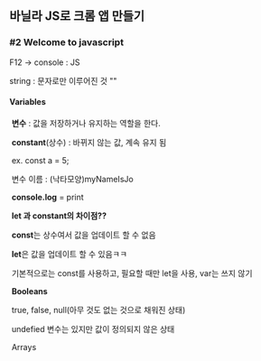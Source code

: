 ## 바닐라 JS로 크롬 앱 만들기

### #2 Welcome to javascript

F12 -> console : JS

string : 문자로만 이루어진 것 ""



#### Variables

​	**변수** : 값을 저장하거나 유지하는 역할을 한다.

​	**constant**(상수) : 바뀌지 않는 값, 계속 유지 됨

​	ex. const a = 5;

​	변수 이름 : (낙타모양)myNameIsJo

​	**console.log** = print



​	**let 과 constant의 차이점??**

​	**const**는 상수여서 값을 업데이트 할 수 없음

​	**let**은 값을 업데이트 할 수 있음ㅋㅋ

​	기본적으로는 const를 사용하고, 필요할 때만 let을 사용, var는 쓰지 않기



​	**Booleans**

​	true, false, null(아무 것도  없는 것으로 채워진 상태)

​	undefied 변수는 있지만 값이 정의되지 않은 상태



​	Arrays
